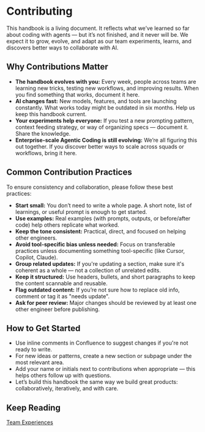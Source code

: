 # Contributing

This handbook is a living document. It reflects what we’ve learned so far about coding with agents — but it’s not finished, and it never will be. We expect it to grow, evolve, and adapt as our team experiments, learns, and discovers better ways to collaborate with AI.

## Why Contributions Matter

- **The handbook evolves with you:** Every week, people across teams are learning new tricks, testing new workflows, and improving results. When you find something that works, document it here.
- **AI changes fast:** New models, features, and tools are launching constantly. What works today might be outdated in six months. Help us keep this handbook current.
- **Your experiments help everyone:** If you test a new prompting pattern, context feeding strategy, or way of organizing specs — document it. Share the knowledge.
- **Enterprise-scale Agentic Coding is still evolving:** We’re all figuring this out together. If you discover better ways to scale across squads or workflows, bring it here.

## Common Contribution Practices

To ensure consistency and collaboration, please follow these best practices:

- **Start small:** You don’t need to write a whole page. A short note, list of learnings, or useful prompt is enough to get started.
- **Use examples:** Real examples (with prompts, outputs, or before/after code) help others replicate what worked.
- **Keep the tone consistent:** Practical, direct, and focused on helping other engineers.
- **Avoid tool-specific bias unless needed:** Focus on transferable practices unless documenting something tool-specific (like Cursor, Copilot, Claude).
- **Group related updates:** If you're updating a section, make sure it's coherent as a whole — not a collection of unrelated edits.
- **Keep it structured:** Use headers, bullets, and short paragraphs to keep the content scannable and reusable.
- **Flag outdated content:** If you’re not sure how to replace old info, comment or tag it as "needs update".
- **Ask for peer review:** Major changes should be reviewed by at least one other engineer before publishing.

## How to Get Started

- Use inline comments in Confluence to suggest changes if you're not ready to write.
- For new ideas or patterns, create a new section or subpage under the most relevant area.
- Add your name or initials next to contributions when appropriate — this helps others follow up with questions.
- Let’s build this handbook the same way we build great products: collaboratively, iteratively, and with care.

## Keep Reading

[Team Experiences](./TEAM_EXPERIENCES.md)